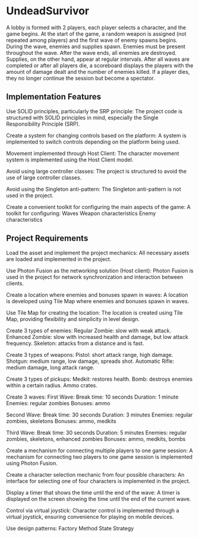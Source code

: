 # UndeadSurvivor

A lobby is formed with 2 players, each player selects a character, and the game begins. At the start of the game, a random weapon is assigned (not repeated among players) and the first wave of enemy spawns begins. During the wave, enemies and supplies spawn. Enemies must be present throughout the wave. After the wave ends, all enemies are destroyed. Supplies, on the other hand, appear at regular intervals. After all waves are completed or after all players die, a scoreboard displays the players with the amount of damage dealt and the number of enemies killed. If a player dies, they no longer continue the session but become a spectator.

## Implementation Features
Use SOLID principles, particularly the SRP principle:
The project code is structured with SOLID principles in mind, especially the Single Responsibility Principle (SRP).

Create a system for changing controls based on the platform:
A system is implemented to switch controls depending on the platform being used.

Movement implemented through Host Client:
The character movement system is implemented using the Host Client model.

Avoid using large controller classes:
The project is structured to avoid the use of large controller classes.

Avoid using the Singleton anti-pattern:
The Singleton anti-pattern is not used in the project.

Create a convenient toolkit for configuring the main aspects of the game:
A toolkit for configuring:
Waves
Weapon characteristics
Enemy characteristics

## Project Requirements
Load the asset and implement the project mechanics:
All necessary assets are loaded and implemented in the project.

Use Photon Fusion as the networking solution (Host client):
Photon Fusion is used in the project for network synchronization and interaction between clients.

Create a location where enemies and bonuses spawn in waves:
A location is developed using Tile Map where enemies and bonuses spawn in waves.

Use Tile Map for creating the location:
The location is created using Tile Map, providing flexibility and simplicity in level design.

Create 3 types of enemies:
Regular Zombie: slow with weak attack.
Enhanced Zombie: slow with increased health and damage, but low attack frequency.
Skeleton: attacks from a distance and is fast.

Create 3 types of weapons:
Pistol: short attack range, high damage.
Shotgun: medium range, low damage, spreads shot.
Automatic Rifle: medium damage, long attack range.

Create 3 types of pickups:
Medkit: restores health.
Bomb: destroys enemies within a certain radius.
Ammo crates.

Create 3 waves:
First Wave:
Break time: 10 seconds
Duration: 1 minute
Enemies: regular zombies
Bonuses: ammo

Second Wave:
Break time: 30 seconds
Duration: 3 minutes
Enemies: regular zombies, skeletons
Bonuses: ammo, medkits

Third Wave:
Break time: 30 seconds
Duration: 5 minutes
Enemies: regular zombies, skeletons, enhanced zombies
Bonuses: ammo, medkits, bombs

Create a mechanism for connecting multiple players to one game session:
A mechanism for connecting two players to one game session is implemented using Photon Fusion.

Create a character selection mechanic from four possible characters:
An interface for selecting one of four characters is implemented in the project.

Display a timer that shows the time until the end of the wave:
A timer is displayed on the screen showing the time until the end of the current wave.

Control via virtual joystick:
Character control is implemented through a virtual joystick, ensuring convenience for playing on mobile devices.


Use design patterns:
Factory Method
State
Strategy
